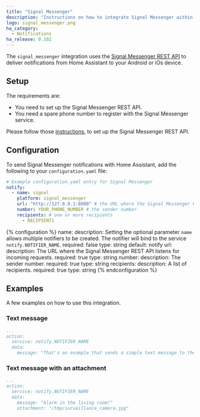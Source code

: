 ```yaml
---
title: "Signal Messenger"
description: "Instructions on how to integrate Signal Messenger within Home Assistant."
logo: signal_messenger.png
ha_category:
  - Notifications
ha_release: 0.102
---
```


The `signal_messenger` integration uses the [Signal Messenger REST API](https://github.com/bbernhard/signal-cli-rest-api) to deliver notifications from Home Assistant to your Android or iOs device.

## Setup
 
The requirements are:

- You need to set up the Signal Messenger REST API. 
- You need a spare phone number to register with the Signal Messenger service. 


Please follow those [instructions](https://github.com/bbernhard/signal-cli-rest-api/blob/master/doc/HOMEASSISTANT.md), to set up the Signal Messenger REST API. 


## Configuration

To send Signal Messenger notifications with Home Assistant, add the following to your `configuration.yaml` file:

```yaml
# Example configuration.yaml entry for Signal Messenger 
notify:
  - name: signal
    platform: signal_messenger
    url: "http://127.0.0.1:8080" # the URL where the Signal Messenger REST API is listening 
    number: YOUR_PHONE_NUMBER # the sender number
    recipients: # one or more recipients
      - RECIPIENT1
```

{% configuration %}
name:
  description: Setting the optional parameter `name` allows multiple notifiers to be created. The notifier will bind to the service `notify.NOTIFIER_NAME`.
  required: false
  type: string
  default: notify
url:
  description: The URL where the Signal Messenger REST API listens for incoming requests. 
  required: true
  type: string
number:
  description: The sender number.
  required: true
  type: string
recipients:
  description: A list of recipients.
  required: true
  type: string
{% endconfiguration %}

## Examples

A few examples on how to use this integration.

### Text message

```yaml
...
action:
  service: notify.NOTIFIER_NAME
  data:
    message: "That's an example that sends a simple text message to the recipients specified in the configuration.yaml"
```

### Text message with an attachment

```yaml
...
action:
  service: notify.NOTIFIER_NAME
  data:
    message: "Alarm in the living room!"
    attachment: "/tmp/surveillance_camera.jpg"
```
